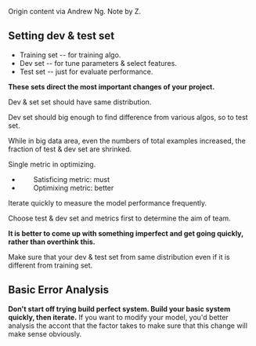 Origin content via Andrew Ng.
Note by Z.
## Setting dev & test set

* Training set -- for training algo.
* Dev set -- for tune parameters & select features.
* Test set -- just for evaluate performance.

**These sets direct the most important changes of your project.**

Dev & set set should have same distribution.

Dev set should big enough to find difference from various algos, so to test set.

While in big data area, even the numbers of total examples increased, the fraction of test & dev set are shrinked.

Single metric in optimizing.  
* &emsp;&emsp;Satisficing metric: must 
* &emsp;&emsp;Optimixing metric: better

Iterate quickly to measure the model performance frequently.

Choose test & dev set and metrics first to determine the aim of team.

**It is better to come up with something imperfect and get going quickly, rather than overthink this.**

Make sure that your dev & test set from same distribution even if it is different from training set.


## Basic Error Analysis
**Don't start off trying build perfect system. Build your basic system quickly, then iterate.**
If you want to modify your model, you'd better analysis the accont that the factor takes to make sure that this change will make sense obviously.
